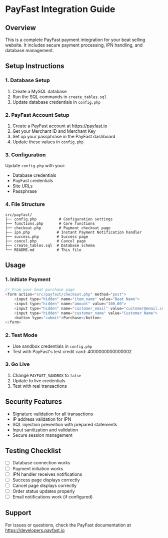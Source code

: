 # PayFast Integration Guide

## Overview
This is a complete PayFast payment integration for your beat selling website. It includes secure payment processing, IPN handling, and database management.

## Setup Instructions

### 1. Database Setup
1. Create a MySQL database
2. Run the SQL commands in `create_tables.sql`
3. Update database credentials in `config.php`

### 2. PayFast Account Setup
1. Create a PayFast account at https://payfast.io
2. Get your Merchant ID and Merchant Key
3. Set up your passphrase in the PayFast dashboard
4. Update these values in `config.php`

### 3. Configuration
Update `config.php` with your:
- Database credentials
- PayFast credentials
- Site URLs
- Passphrase

### 4. File Structure
```
src/payfast/
├── config.php          # Configuration settings
├── functions.php       # Core functions
├── checkout.php        # Payment checkout page
├── ipn.php            # Instant Payment Notification handler
├── success.php        # Success page
├── cancel.php         # Cancel page
├── create_tables.sql  # Database schema
└── README.md          # This file
```

## Usage

### 1. Initiate Payment
```php
// From your beat purchase page
<form action="src/payfast/checkout.php" method="post">
    <input type="hidden" name="item_name" value="Beat Name">
    <input type="hidden" name="amount" value="100.00">
    <input type="hidden" name="customer_email" value="customer@email.com">
    <input type="hidden" name="customer_name" value="Customer Name">
    <button type="submit">Purchase</button>
</form>
```

### 2. Test Mode
- Use sandbox credentials in `config.php`
- Test with PayFast's test credit card: 4000000000000002

### 3. Go Live
1. Change `PAYFAST_SANDBOX` to `false`
2. Update to live credentials
3. Test with real transactions

## Security Features
- Signature validation for all transactions
- IP address validation for IPN
- SQL injection prevention with prepared statements
- Input sanitization and validation
- Secure session management

## Testing Checklist
- [ ] Database connection works
- [ ] Payment initiation works
- [ ] IPN handler receives notifications
- [ ] Success page displays correctly
- [ ] Cancel page displays correctly
- [ ] Order status updates properly
- [ ] Email notifications work (if configured)

## Support
For issues or questions, check the PayFast documentation at https://developers.payfast.io
